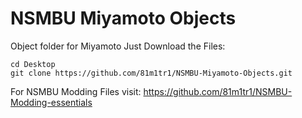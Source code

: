 # NSMBU Miyamoto Objects
 Object folder for Miyamoto
Just Download the Files:
```git
cd Desktop
git clone https://github.com/81m1tr1/NSMBU-Miyamoto-Objects.git
```
For NSMBU Modding Files visit:
https://github.com/81m1tr1/NSMBU-Modding-essentials
